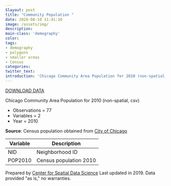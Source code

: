 ```yaml
---
Slayout: post
title: "Community Population "
date: 2020-08-10 11:41:10
image: /assets/img/
description:
main-class: 'demography'
color:
tags:
- demography
- polygons
- smaller areas
- Census
categories:
twitter_text:
introduction: 'Chicago Community Area Population for 2010 (non-spatial, csv)'
---
```

<script>
$('#map').hide();
</script>

[DOWNLOAD DATA](../data/Community_Pop.zip)


Chicago Community Area Population for 2010 (non-spatial, csv)

* Observations = 77
* Variables = 2
* Year = 2010


**Source**: Census population obtained from [City of Chicago](https://www.chicago.gov/city/en/depts/dcd/supp_info/community_area_2000and2010censuspopulationcomparisons.html)

|**Variable**|**Description**|
|---|---|
|NID |Neighborhood ID|
|POP2010 |Census population 2010|

Prepared by [Center for Spatial Data Science](https://spatial.uchicago.edu/) Last updated in 2019. Data provided "as is," no warranties.